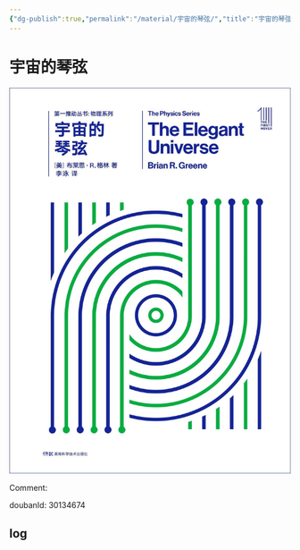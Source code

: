 ```yaml
---
{"dg-publish":true,"permalink":"/material/宇宙的琴弦/","title":"宇宙的琴弦"}
---
```



# 宇宙的琴弦

![image](https://raw.githubusercontent.com/HiraethEcho/picx-images-hosting/master/picgo/202505281706299.png)

Comment: 



doubanId: 30134674

## log

